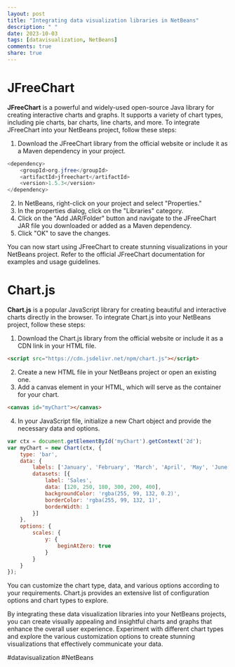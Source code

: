 ```yaml
---
layout: post
title: "Integrating data visualization libraries in NetBeans"
description: " "
date: 2023-10-03
tags: [datavisualization, NetBeans]
comments: true
share: true
---
```


# JFreeChart

**JFreeChart** is a powerful and widely-used open-source Java library for creating interactive charts and graphs. It supports a variety of chart types, including pie charts, bar charts, line charts, and more. To integrate JFreeChart into your NetBeans project, follow these steps:

1. Download the JFreeChart library from the official website or include it as a Maven dependency in your project.

```java
<dependency>
    <groupId>org.jfree</groupId>
    <artifactId>jfreechart</artifactId>
    <version>1.5.3</version>
</dependency>
```

2. In NetBeans, right-click on your project and select "Properties."
3. In the properties dialog, click on the "Libraries" category.
4. Click on the "Add JAR/Folder" button and navigate to the JFreeChart JAR file you downloaded or added as a Maven dependency.
5. Click "OK" to save the changes.

You can now start using JFreeChart to create stunning visualizations in your NetBeans project. Refer to the official JFreeChart documentation for examples and usage guidelines.

# Chart.js

**Chart.js** is a popular JavaScript library for creating beautiful and interactive charts directly in the browser. To integrate Chart.js into your NetBeans project, follow these steps:

1. Download the Chart.js library from the official website or include it as a CDN link in your HTML file.

```html
<script src="https://cdn.jsdelivr.net/npm/chart.js"></script>
```

2. Create a new HTML file in your NetBeans project or open an existing one.
3. Add a canvas element in your HTML, which will serve as the container for your chart.

```html
<canvas id="myChart"></canvas>
```

4. In your JavaScript file, initialize a new Chart object and provide the necessary data and options.

```javascript
var ctx = document.getElementById('myChart').getContext('2d');
var myChart = new Chart(ctx, {
    type: 'bar',
    data: {
        labels: ['January', 'February', 'March', 'April', 'May', 'June'],
        datasets: [{
            label: 'Sales',
            data: [120, 250, 180, 300, 200, 400],
            backgroundColor: 'rgba(255, 99, 132, 0.2)',
            borderColor: 'rgba(255, 99, 132, 1)',
            borderWidth: 1
        }]
    },
    options: {
        scales: {
            y: {
                beginAtZero: true
            }
        }
    }
});
```

You can customize the chart type, data, and various options according to your requirements. Chart.js provides an extensive list of configuration options and chart types to explore.

By integrating these data visualization libraries into your NetBeans projects, you can create visually appealing and insightful charts and graphs that enhance the overall user experience. Experiment with different chart types and explore the various customization options to create stunning visualizations that effectively communicate your data.

#datavisualization #NetBeans